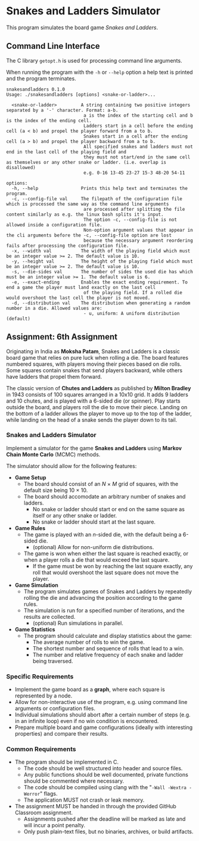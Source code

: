 # Snakes and Ladders Simulator

This program simulates the board game _Snakes and Ladders_.

## Command Line Interface

The C library `getopt.h` is used for processing command line arguments.

When running the program with the `-h` or `--help` option a help text is printed and the program terminates.

```
snakesandladders 0.1.0
Usage: ./snakesandladders [options] <snake-or-ladder>...

  <snake-or-ladder>         A string containing two positive integers separated by a '-' character. Format: a-b.
                             a is the index of the starting cell and b is the index of the ending cell.
                             Ladders start in a cell before the ending cell (a < b) and propel the player forward from a to b.
                             Snakes start in a cell after the ending cell (a > b) and propel the player backward from a to b.
                             All specified snakes and ladders must not end in the last cell of the playing field and
                             they must not start/end in the same cell as themselves or any other snake or ladder. (i.e. overlap is disallowed)
                             e.g. 0-16 13-45 23-27 15-3 48-20 54-11

options:
  -h, --help                Prints this help text and terminates the program.
  -c, --config-file val     The filepath of the configuration file which is processed the same way as the command line arguments
                             are processed after splitting the file content similarly as e.g. the linux bash splits it's input.
                             The option -c, --config-file is not allowed inside a configuration file.
                             Non-option argument values that appear in the cli arguments before the -c, --config-file option are lost
                             because the necessary argument reordering fails after processing the configuration file.
  -x, --width val           The width of the playing field which must be an integer value >= 2. The default value is 10.
  -y, --height val          The height of the playing field which must be an integer value >= 2. The default value is 10.
  -s, --die-sides val       The number of sides the used die has which must be an integer value >= 1. The default value is 6.
  -e, --exact-ending        Enables the exact ending requirement. To end a game the player must land exactly on the last cell
                             of the playing field. If a rolled die would overshoot the last cell the player is not moved.
  -d, --distribution val    The distribution when generating a random number in a die. Allowed values are:
                             - u, uniform: A uniform distribution (default)
```

## Assignment: 6th Assignment

Originating in India as **Moksha Patam**, Snakes and Ladders is a classic board game that relies on pure luck when rolling a die. The board features numbered squares, with players moving their pieces based on die rolls. Some squares contain snakes that send players backward, while others have ladders that propel them forward.

The classic version of **Chutes and Ladders** as published by **Milton Bradley** in 1943 consists of 100 squares arranged in a 10x10 grid. It adds 9 ladders and 10 chutes, and is played with a 6-sided die (or spinner). Play starts outside the board, and players roll the die to move their piece. Landing on the bottom of a ladder allows the player to move up to the top of the ladder, while landing on the head of a snake sends the player down to its tail.

### Snakes and Ladders Simulator

Implement a simulator for the game **Snakes and Ladders** using **Markov Chain Monte Carlo** (MCMC) methods.

The simulator should allow for the following features:

- **Game Setup**
    - The board should consist of an _N_ × _M_ grid of squares, with the default size being 10 × 10.
    - The board should accomodate an arbitrary number of snakes and ladders.
        - No snake or ladder should start or end on the same square as itself or any other snake or ladder.
        - No snake or ladder should start at the last square.
- **Game Rules**
    - The game is played with an _n_-sided die, with the default being a 6-sided die.
        - (optional) Allow for non-uniform die distributions.
    - The game is won when either the last square is reached exactly, or when a player rolls a die that would exceed the last square.
        - If the game must be won by reaching the last square exactly, any roll that would overshoot the last square does not move the player.
- **Game Simulation**
    - The program simulates games of Snakes and Ladders by repeatedly rolling the die and advancing the position according to the game rules.
    - The simulation is run for a specified number of iterations, and the results are collected.
        - (optional) Run simulations in parallel.
- **Game Statistics**
    - The program should calculate and display statistics about the game:
        - The average number of rolls to win the game.
        - The shortest number and sequence of rolls that lead to a win.
        - The number and relative frequency of each snake and ladder being traversed.

### Specific Requirements

- Implement the game board as a **graph**, where each square is represented by a node.
- Allow for non-interactive use of the program, e.g. using command line arguments or configuration files.
- Individual simulations should abort after a certain number of steps (e.g. in an infinite loop) even if no win condition is encountered.
- Prepare multiple board and game configurations (ideally with interesting properties) and compare their results.

### Common Requirements

- The program should be implemented in C.
    - The code should be well structured into header and source files.
    - Any public functions should be well documented, private functions should be commented where necessary.
    - The code should be compiled using clang with the "`-Wall -Wextra -Werror`" flags.
    - The application MUST not crash or leak memory.
- The assignment MUST be handed in through the provided GitHub Classroom assignment.
    - Assignments pushed after the deadline will be marked as late and will incur a point penalty.
    - Only push plain-text files, but no binaries, archives, or build artifacts.
